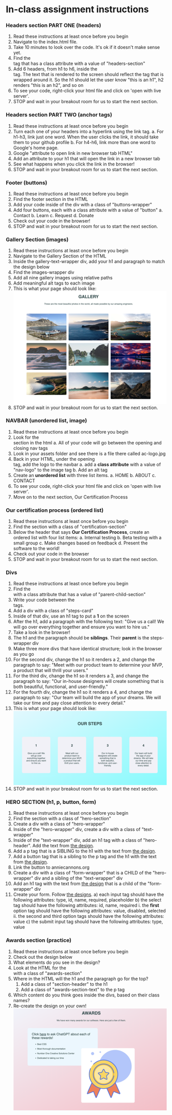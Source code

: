 # In-class assignment instructions

### Headers section PART ONE (headers)

1. Read these instructions at least once before you begin
2. Navigate to the index.html file.
3. Take 10 minutes to look over the code. It's ok if it doesn't make sense yet.
4. Find the <section> tag that has a class attribute with a value of "headers-section"
5. Add 6 headers, from h1 to h6, inside the <section> tag. The text that is rendered to the screen should reflect the tag that is wrapped around it. So the h1 should let the user know "this is an h1", h2 renders "this is an h2", and so on
6. To see your code, right-click your html file and click on 'open with live server'.
7. STOP and wait in your breakout room for us to start the next section.

### Headers section PART TWO (anchor tags)

1. Read these instructions at least once before you begin
2. Turn each one of your headers into a hyperlink using the link tag.
   a. For h1-h3, link just one word. When the user clicks the link, it should take them to your github profile
   b. For h4-h6, link more than one word to Google's home page.
3. Google "attribute to open link in new browser tab HTML"
4. Add an attribute to your h1 that will open the link in a new browser tab
5. See what happens when you click the link in the browser!
6. STOP and wait in your breakout room for us to start the next section.

### Footer (buttons)

1. Read these instructions at least once before you begin
2. Find the footer section in the HTML
3. Add your code inside of the div with a class of "buttons-wrapper"
4. Add four buttons, each with a class attribute with a value of "button"
   a. Contact
   b. Learn
   c. Request
   d. Donate
5. Check out your code in the browser!
6. STOP and wait in your breakout room for us to start the next section.

### Gallery Section (images)

1. Read these instructions at least once before you begin
2. Navigate to the Gallery Section of the HTML
3. Inside the gallery-text-wrapper div, add your h1 and paragraph to match the design below
4. Find the images-wrapper div
5. Add all nine gallery images using relative paths
6. Add meaningful alt tags to each image
7. This is what your page should look like:
   ![gallery page design](./assets/gallery-design.png)
8. STOP and wait in your breakout room for us to start the next section.

### NAVBAR (unordered list, image)

1. Read these instructions at least once before you begin
2. Look for the <nav></nav> section in the html
   a. All of your code will go between the opening and closing nav tags
3. Look in your assets folder and see there is a file there called ac-logo.jpg
4. Back in your HTML, under the opening <nav> tag, add the logo to the navbar
   a. add a **class attribute** with a value of "nav-logo" to the image tag
   b. Add an alt tag
5. Create an **unordered list** with three list items.
   a. HOME
   b. ABOUT
   c. CONTACT
6. To see your code, right-click your html file and click on 'open with live server'.
7. Move on to the next section, Our Certification Process

### Our certification process (ordered list)

1. Read these instructions at least once before you begin
2. Find the section with a class of "certification-section"
3. Below the header that says **Our Certification Process**, create an ordered list with four list items:
   a. Internal testing
   b. Beta testing with a small group
   c. Make changes based on feedback
   d. Present the software to the world!
4. Check out your code in the browser
5. STOP and wait in your breakout room for us to start the next section.

### Divs

1. Read these instructions at least once before you begin
2. Find the <section> with a class attribute that has a value of "parent-child-section"
3. Write your code between the <div class="steps-wrapper"></div> tags.
4. Add a div with a class of "steps-card"
5. Inside of that div, use an h1 tag to put a **1** on the screen
6. After the h1, add a paragraph with the following text: "Give us a call! We will go over everything together and ensure you want to hire us."
7. Take a look in the browser!
8. The h1 and the paragraph should be **siblings**. Their **parent** is the steps-wrapper div
9. Make three more divs that have identical structure; look in the browser as you go
10. For the second div, change the h1 so it renders a 2, and change the paragraph to say: "Meet with our product team to determine your MVP, a product that will thrill your users."
11. For the third div, change the h1 so it renders a 3, and change the paragraph to say: "Our in-house designers will create something that is both beautiful, functional, and user-friendly."
12. For the fourth div, change the h1 so it renders a 4, and change the paragraph to say: "Our team will build the app of your dreams. We will take our time and pay close attention to every detail."
13. This is what your page should look like:
    ![four divs with steps and content](./assets/div-section-design.png)
14. STOP and wait in your breakout room for us to start the next section.

### HERO SECTION (h1, p, button, form)

1. Read these instructions at least once before you begin
2. Find the section with a class of "hero-section"
3. Create a div with a class of "hero-wrapper"
4. Inside of the "hero-wrapper" div, create a div with a class of "text-wrapper"
5. Inside of the "text-wrapper" div, add an h1 tag with a class of "hero-header". Add the text from [the design](./assets/form-section.png).
6. Add a p tag that is a SIBLING to the h1 with the text from [the design](./assets/form-section.png).
7. Add a button tag that is a sibling to the p tag and the h1 with the text from [the design](./assets/form-section.png).
8. Link the button to anniecannons.org
9. Create a div with a class of "form-wrapper" that is a CHILD of the "hero-wrapper" div and a sibling of the "text-wrapper" div
10. Add an h1 tag with the text from [the design](./assets/form-section.png) that is a child of the "form-wrapper" div
11. Create your form. Follow [the designs](./assets/form-section.png).
    a) each input tag should have the following attributes: type, id, name, required, placeholder
    b) the select tag should have the following attributes: id, name, required
    i. the **first** option tag should have the following attributes: value, disabled, selected
    ii. the second and third option tags should have the following attributes: value
    c) the submit input tag should have the following attributes: type, value

### Awards section (practice)

1. Read these instructions at least once before you begin
2. Check out the design below
3. What elements do you see in the design?
4. Look at the HTML for the <section> with a class of "awards-section"
5. Where in the HTML will the h1 and the paragraph go for the top?
   1. Add a class of "section-header" to the h1
   2. Add a class of "awards-section-text" to the p tag
6. Which content do you think goes inside the divs, based on their class names?
7. Re-create the design on your own!
   ![section showcasing the company's awards](./assets/awards-section-design.png)

